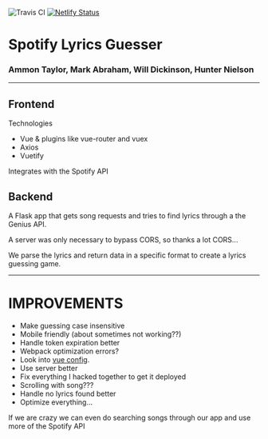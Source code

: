 ![Travis CI](https://travis-ci.org/russell-hustle/lyrical.svg?branch=main) [![Netlify Status](https://api.netlify.com/api/v1/badges/c43063cc-a07c-4eb4-ab82-99ee4f1f82e2/deploy-status)](https://app.netlify.com/sites/spotify-lyrical/deploys)

# Spotify Lyrics Guesser

### Ammon Taylor, Mark Abraham, Will Dickinson, Hunter Nielson

---

## Frontend

Technologies
- Vue & plugins like vue-router and vuex
- Axios
- Vuetify

Integrates with the Spotify API

## Backend

A Flask app that gets song requests and tries to find lyrics through a the Genius API.

A server was only necessary to bypass CORS, so thanks a lot CORS...

We parse the lyrics and return data in a specific format to create a lyrics guessing game.

---

# IMPROVEMENTS

- Make guessing case insensitive
- Mobile friendly (about sometimes not working??)
- Handle token expiration better
- Webpack optimization errors?
- Look into [vue config](https://cli.vuejs.org/config/).
- Use server better
- Fix everything I hacked together to get it deployed
- Scrolling with song???
- Handle no lyrics found better
- Optimize everything...


If we are crazy we can even do searching songs through our app and use more of the Spotify API
